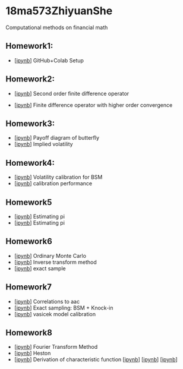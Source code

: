 # 18ma573ZhiyuanShe
Computational methods on financial math
## Homework1: <br>
- [[ipynb](src/hw1.ipynb)] GitHub+Colab Setup
## Homework2: <br>
- [[ipynb](src/hw2.ipynb)] Second order finite difference operator <br>

- [[ipynb](src/hw2_1.ipynb)] Finite difference operator with higher order convergence 
## Homework3: <br> 
- [[ipynb](src/HW3_1.ipynb)] Payoff diagram of butterfly
- [[ipynb](src/hw3_3.ipynb)] Implied volatility 
## Homework4:<br>
- [[ipynb](src/hw4_1.ipynb)] Volatility calibration for BSM
- [[ipynb](src/hw4_2.ipynb)] calibration performance
## Homework5<br>
- [[ipynb](src/hw_5.ipynb)] Estimating pi
- [[ipynb](src/hw5_2.ipynb)] Estimating pi
## Homework6<br>
- [[ipynb](src/hw6_1.ipynb)] Ordinary Monte Carlo
- [[ipynb](src/hw6_2.ipynb)] Inverse transform method
- [[ipynb](src/hw6_3.ipynb)] exact sample
## Homework7<br>
- [[ipynb](src/hw_7.ipynb)] Correlations to aac 
- [[ipynb](src/hw7_2.ipynb)] Exact sampling: BSM + Knock-in
- [[ipynb](src/hw7_3.ipynb)] vasicek model calibration
## Homework8<br>
- [[ipynb](src/hw8_1.ipynb)] Fourier Transform Method 
- [[ipynb](src/hw8_2.ipynb)] Heston
- [[ipynb](src/hw8_3.ipynb)] Derivation of characteristic function
 [[ipynb](src/HW10.ipynb)]
  [[ipynb](src/hw10_1.ipynb)]
   [[ipynb](src/hw10_3.ipynb)]
